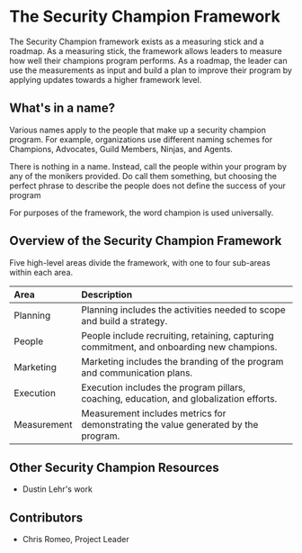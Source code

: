 # The Security Champion Framework

The Security Champion framework exists as a measuring stick and a roadmap. As a measuring stick, the framework allows leaders to measure how well their champions program performs. As a roadmap, the leader can use the measurements as input and build a plan to improve their program by applying updates towards a higher framework level.

## What's in a name?

Various names apply to the people that make up a security champion program. For example, organizations use different naming schemes for Champions, Advocates, Guild Members, Ninjas, and Agents.

There is nothing in a name. Instead, call the people within your program by any of the monikers provided. Do call them something, but choosing the perfect phrase to describe the people does not define the success of your program

For purposes of the framework, the word champion is used universally. 

## Overview of the Security Champion Framework

Five high-level areas divide the framework, with one to four sub-areas within each area.

| Area | Description |
|:---|:---|
| Planning | Planning includes the activities needed to scope and build a strategy. |
| People | People include recruiting, retaining, capturing commitment, and onboarding new champions. |
| Marketing | Marketing includes the branding of the program and communication plans. |
| Execution | Execution includes the program pillars, coaching, education, and globalization efforts. |
| Measurement | Measurement includes metrics for demonstrating the value generated by the program. |

## Other Security Champion Resources

* Dustin Lehr's work

## Contributors

* Chris Romeo, Project Leader